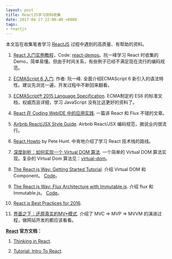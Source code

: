 ```yaml
---
layout: post
title: ReactJS学习资料收集
date: 2017-04-17 22:00:00 +0800
tags:
- reactjs
---
```


本文旨在收集笔者学习 [ReactJS][react] 过程中遇到的高质量、有帮助的资料。

1. [React 入门实例教程][ryf]，Code: [react-demos][react-demos]。阮一峰学习 React 时收集的 Demo，简单易懂。但由于时间关系，有些例子已经不满足现在流行的编码规范。

2. [ECMAScript 6 入门][ref1]. 作者: 阮一峰. 全面介绍ECMAScript 6 新引入的语法特性。建议先浏览一遍，开发过程中不断回来翻看。

3. [ECMAScript® 2015 Language Specification][es6]. ECMA制定的 ES6 的标准文档，权威而且详细，学习 JavaScript 没有比这更好的资料了。

4. [React 在 Coding WebIDE 中的应用实践][ref2]. 一篇讲 React 和 Flux 不错的文章。

5. [Airbnb React/JSX Style Guide][ref3]. Airbnb React/JSX 编码规范，据说业内很流行。

6. [React Howto][ref4] by Pete Hunt. 中肯地介绍了学习 React 技术栈的路线。

7. [深度剖析：如何实现一个 Virtual DOM 算法][vdom]. 一个简单的 Virtual DOM 算法实现。复杂的 Virtual Dom 算法见：[virtual-dom][virtual-dom]。

8. [The React.js Way: Getting Started Tutorial][ref5]. 介绍 Virtual DOM 和 Component。 [Code][code1]。

9. [The React.js Way: Flux Architecture with Immutable.js][ref6]. 介绍 flux 和 Immutable.js。 [Code][code2]。

10. [React.js Best Practices for 2016][ref7].

11. [界面之下：还原真实的MV*模式][mvc]. 介绍了 MVC => MVP => MVVM 的演进过程，做网站开发的都应该看看。

**[React][react] 官方文档：**

1. [Thinking in React][ref8].

2. [Tutorial: Intro To React][ref9].

[react]: https://github.com/facebook/react
[ryf]: http://www.ruanyifeng.com/blog/2015/03/react.html
[react-demos]: https://github.com/ruanyf/react-demos
[ref1]: http://es6.ruanyifeng.com/
[es6]: http://www.ecma-international.org/ecma-262/6.0/
[vdom]: https://github.com/livoras/blog/issues/13
[virtual-dom]: https://github.com/Matt-Esch/virtual-dom
[mvc]: https://github.com/livoras/blog/issues/11
[ref2]: https://blog.coding.net/blog/React-practice-Coding-WebIDE
[ref3]: https://github.com/airbnb/javascript/tree/master/react
[ref4]: https://github.com/petehunt/react-howto
[ref5]: https://blog.risingstack.com/the-react-way-getting-started-tutorial/
[code1]: https://github.com/RisingStack/react-way-getting-started
[ref6]: https://blog.risingstack.com/the-react-js-way-flux-architecture-with-immutable-js/
[code2]: https://github.com/RisingStack/react-way-immutable-flux
[ref7]: https://blog.risingstack.com/react-js-best-practices-for-2016/
[ref8]: http://facebook.github.io/react/docs/thinking-in-react.html
[ref9]: https://facebook.github.io/react/tutorial/tutorial.html
